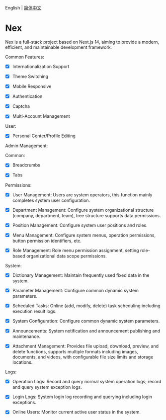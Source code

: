 English | [简体中文](./README.zh.md)

# Nex

Nex is a full-stack project based on Next.js 14, aiming to provide a modern, efficient, and maintainable development framework.

Common Features:

-[x] Internationalization Support

-[x] Theme Switching

-[x] Mobile Responsive

-[x] Authentication

-[x] Captcha

-[x] Multi-Account Management

User:

-[x] Personal Center/Profile Editing

Admin Management:

Common:
-[x] Breadcrumbs

-[x] Tabs

Permissions:
-[x] User Management: Users are system operators, this function mainly completes system user configuration.

-[x] Department Management: Configure system organizational structure (company, department, team), tree structure supports data permissions.

-[x] Position Management: Configure system user positions and roles.

-[x] Menu Management: Configure system menus, operation permissions, button permission identifiers, etc.

-[x] Role Management: Role menu permission assignment, setting role-based organizational data scope permissions.

System:

-[x] Dictionary Management: Maintain frequently used fixed data in the system.

-[x] Parameter Management: Configure common dynamic system parameters.

-[x] Scheduled Tasks: Online (add, modify, delete) task scheduling including execution result logs.

-[x] System Configuration: Configure common dynamic system parameters.

-[x] Announcements: System notification and announcement publishing and maintenance.

-[x] Attachment Management: Provides file upload, download, preview, and delete functions, supports multiple formats including images, documents, and videos, with configurable file size limits and storage locations.

Logs:

-[x] Operation Logs: Record and query normal system operation logs; record and query system exception logs.

-[x] Login Logs: System login log recording and querying including login exceptions.

-[x] Online Users: Monitor current active user status in the system.